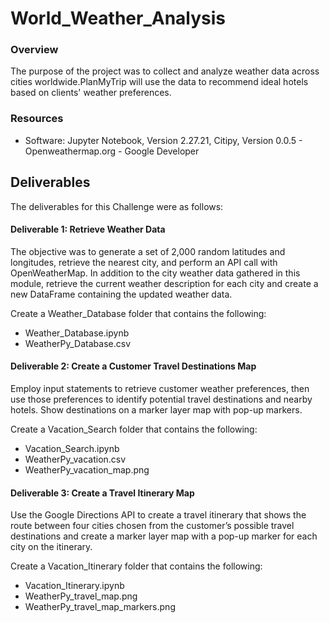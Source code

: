 # World_Weather_Analysis
### Overview
The purpose of the project was to collect and analyze weather data across cities worldwide.PlanMyTrip will use the data to recommend ideal hotels based on clients' weather preferences.
### Resources
- Software: Jupyter Notebook, Version 2.27.21, Citipy, Version 0.0.5
      - Openweathermap.org
      - Google Developer
## Deliverables
The deliverables for this Challenge were as follows:

#### Deliverable 1: Retrieve Weather Data

The objective was to generate a set of 2,000 random latitudes and longitudes, retrieve the nearest city, and perform an API call with OpenWeatherMap. In addition to the city weather data gathered in this module, retrieve the current weather description for each city and create a new DataFrame containing the updated weather data.

Create a Weather_Database folder that contains the following:
  - Weather_Database.ipynb
  - WeatherPy_Database.csv
  
#### Deliverable 2: Create a Customer Travel Destinations Map

Employ input statements to retrieve customer weather preferences, then use those preferences to identify potential travel destinations and nearby hotels. Show destinations on a marker layer map with pop-up markers.

Create a Vacation_Search folder that contains the following:
  - Vacation_Search.ipynb
  - WeatherPy_vacation.csv
  - WeatherPy_vacation_map.png
  
#### Deliverable 3: Create a Travel Itinerary Map

Use the Google Directions API to create a travel itinerary that shows the route between four cities chosen from the customer’s possible travel destinations and create a marker layer map with a pop-up marker for each city on the itinerary.

Create a Vacation_Itinerary folder that contains the following:
  - Vacation_Itinerary.ipynb
  - WeatherPy_travel_map.png
  - WeatherPy_travel_map_markers.png
